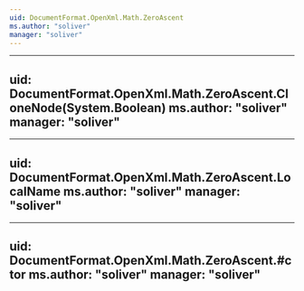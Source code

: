 ```yaml
---
uid: DocumentFormat.OpenXml.Math.ZeroAscent
ms.author: "soliver"
manager: "soliver"
---
```


---
uid: DocumentFormat.OpenXml.Math.ZeroAscent.CloneNode(System.Boolean)
ms.author: "soliver"
manager: "soliver"
---

---
uid: DocumentFormat.OpenXml.Math.ZeroAscent.LocalName
ms.author: "soliver"
manager: "soliver"
---

---
uid: DocumentFormat.OpenXml.Math.ZeroAscent.#ctor
ms.author: "soliver"
manager: "soliver"
---
